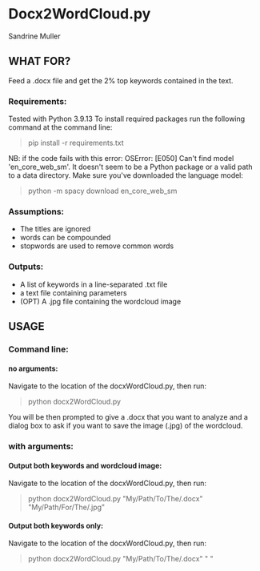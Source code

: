 # Docx2WordCloud.py
Sandrine Muller

## WHAT FOR?
Feed a .docx file and get the 2% top keywords contained in the text. 

### Requirements:
Tested with Python 3.9.13
To install required packages run the following command at the command line:
> pip install -r requirements.txt

NB: if the code fails with this error:
OSError: [E050] Can't find model 'en_core_web_sm'. It doesn't seem to be a Python package or a valid path to a data directory.
Make sure you've downloaded the language model:
> python -m spacy download en_core_web_sm

### Assumptions:
- The titles are ignored
- words can be compounded
- stopwords are used to remove common words

### Outputs:
- A list of keywords in a line-separated .txt file
- a text file containing parameters
- (OPT) A .jpg file containing the wordcloud image

## USAGE
### Command line:
#### no arguments:
Navigate to the location of the docxWordCloud.py, then run:
> python docx2WordCloud.py

You will be then prompted to give a .docx that you want to analyze and a dialog box to ask if you want to save the image (.jpg) of the wordcloud.

### with arguments:
#### Output both keywords and wordcloud image:
Navigate to the location of the docxWordCloud.py, then run:
> python docx2WordCloud.py "My/Path/To/The/.docx" "My/Path/For/The/.jpg"

#### Output both keywords only:
Navigate to the location of the docxWordCloud.py, then run:
> python docx2WordCloud.py "My/Path/To/The/.docx" " "
